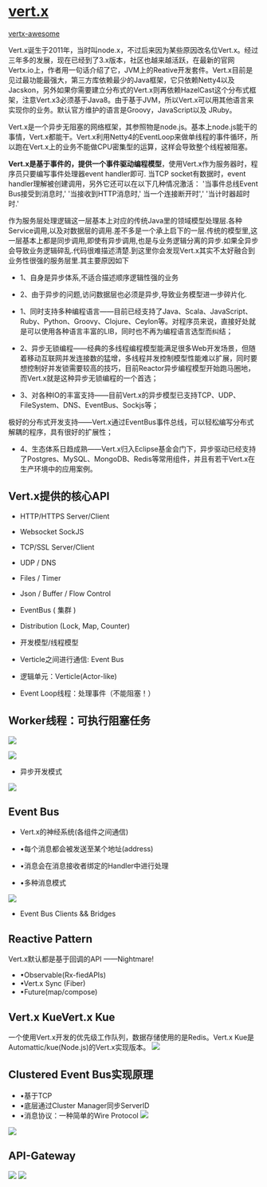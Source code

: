 # [vert.x](https://github.com/vert-x3/)

[vertx-awesome](https://github.com/vert-x3/vertx-awesome)

Vert.x诞生于2011年，当时叫node.x，不过后来因为某些原因改名位Vert.x。经过三年多的发展，现在已经到了3.x版本，社区也越来越活跃，在最新的官网Vertx.io上，作者用一句话介绍了它，JVM上的Reative开发套件。Vert.x目前是见过最功能最强大，第三方库依赖最少的Java框架，它只依赖Netty4以及Jacskon，另外如果你需要建立分布式的Vert.x则再依赖HazelCast这个分布式框架，注意Vert.x3必须基于Java8。由于基于JVM，所以Vert.x可以用其他语言来实现你的业务。默认官方维护的语言是Groovy，JavaScript以及 JRuby。

Vert.x是一个异步无阻塞的网络框架，其参照物是node.js。基本上node.js能干的事情，Vert.x都能干。Vert.x利用Netty4的EventLoop来做单线程的事件循环，所以跑在Vert.x上的业务不能做CPU密集型的运算，这样会导致整个线程被阻塞。

**Vert.x是基于事件的，提供一个事件驱动编程模型**，使用Vert.x作为服务器时，程序员只要编写事件处理器event handler即可. 当TCP socket有数据时，event handler理解被创建调用，另外它还可以在以下几种情况激活： '当事件总线Event Bus接受到消息时,' '当接收到HTTP消息时,' 当一个连接断开时',' '当计时器超时时.'

作为服务层处理逻辑这一层基本上对应的传统Java里的领域模型处理层.各种Service调用,以及对数据层的调用.差不多是一个承上启下的一层.传统的模型里,这一层基本上都是同步调用,即使有异步调用,也是与业务逻辑分离的异步.如果全异步会导致业务逻辑碎乱.代码很难描述清楚.到这里你会发现Vert.x其实不太好融合到业务性很强的服务层里.其主要原因如下
* 1、自身是异步体系,不适合描述顺序逻辑性强的业务
* 2、由于异步的问题,访问数据层也必须是异步,导致业务模型进一步碎片化.

* 1、同时支持多种编程语言——目前已经支持了Java、Scala、JavaScript、Ruby、Python、Groovy、Clojure、Ceylon等。对程序员来说，直接好处就是可以使用各种语言丰富的LIB，同时也不再为编程语言选型而纠结；

* 2、异步无锁编程——经典的多线程编程模型能满足很多Web开发场景，但随着移动互联网并发连接数的猛增，多线程并发控制模型性能难以扩展，同时要想控制好并发锁需要较高的技巧，目前Reactor异步编程模型开始跑马圈地，而Vert.x就是这种异步无锁编程的一个首选；

* 3、对各种IO的丰富支持——目前Vert.x的异步模型已支持TCP、UDP、FileSystem、DNS、EventBus、Sockjs等；

极好的分布式开发支持——Vert.x通过EventBus事件总线，可以轻松编写分布式解耦的程序，具有很好的扩展性；

* 4、生态体系日趋成熟——Vert.x归入Eclipse基金会门下，异步驱动已经支持了Postgres、MySQL、MongoDB、Redis等常用组件，并且有若干Vert.x在生产环境中的应用案例。

## Vert.x提供的核心API
* HTTP/HTTPS Server/Client
* Websocket SockJS
* TCP/SSL Server/Client
* UDP / DNS
* Files / Timer
* Json / Buffer / Flow Control
* EventBus ( 集群 )
* Distribution (Lock, Map, Counter)

* 开发模型/线程模型
* Verticle之间进行通信: Event Bus
* 逻辑单元：Verticle(Actor-like)
* Event Loop线程：处理事件（不能阻塞！）

## Worker线程：可执行阻塞任务
![](./img/20180521181606777.apng.png)

![](./img/20180521181713761.apng.png)
* 异步开发模式

![](./img/20180521182033450.apng.png)
## Event Bus
* Vert.x的神经系统(各组件之间通信)
* •每个消息都会被发送至某个地址(address)
* •消息会在消息接收者绑定的Handler中进行处理

* •多种消息模式

![](./img/20180521182217403.apng.png)
* Event Bus Clients && Bridges
## Reactive Pattern
Vert.x默认都是基于回调的API ——Nightmare!

* •Observable(Rx-fiedAPIs)
* •Vert.x Sync (Fiber)
* •Future(map/compose)

## Vert.x KueVert.x Kue

一个使用Vert.x开发的优先级工作队列，数据存储使用的是Redis。Vert.x Kue是Automattic/kue(Node.js)的Vert.x实现版本。
![](./img/20180521183358723.apng.png)

## Clustered Event Bus实现原理
* •基于TCP
* •底层通过Cluster Manager同步ServerID
* •消息协议：一种简单的Wire Protocol
![](./img/20180521183832673.apng.png)

![](./img/2018052118390678.apng.png)

## API-Gateway
![](./img/20180521184631921.png)
![](./img/20180521184709356.png)
